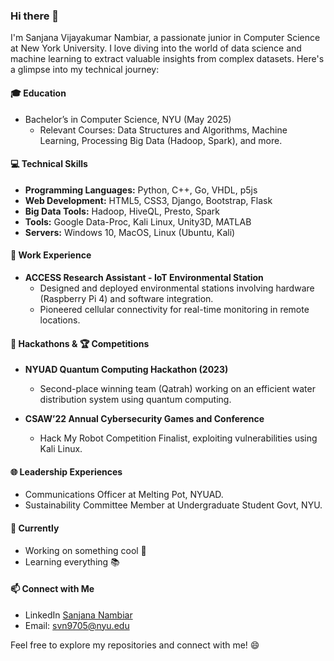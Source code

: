 ### Hi there 👋

I'm Sanjana Vijayakumar Nambiar, a passionate junior in Computer Science at New York University. I love diving into the world of data science and machine learning to extract valuable insights from complex datasets. Here's a glimpse into my technical journey:

#### 🎓 Education
- Bachelor’s in Computer Science, NYU (May 2025)
  - Relevant Courses: Data Structures and Algorithms, Machine Learning, Processing Big Data (Hadoop, Spark), and more.

#### 💻 Technical Skills
- **Programming Languages:** Python, C++, Go, VHDL, p5js
- **Web Development:** HTML5, CSS3, Django, Bootstrap, Flask
- **Big Data Tools:** Hadoop, HiveQL, Presto, Spark
- **Tools:** Google Data-Proc, Kali Linux, Unity3D, MATLAB
- **Servers:** Windows 10, MacOS, Linux (Ubuntu, Kali)

#### 🚀 Work Experience
- **ACCESS Research Assistant - IoT Environmental Station**
  - Designed and deployed environmental stations involving hardware (Raspberry Pi 4) and software integration.
  - Pioneered cellular connectivity for real-time monitoring in remote locations.

#### 🤖 Hackathons &  🏆 Competitions
- **NYUAD Quantum Computing Hackathon (2023)**
  - Second-place winning team (Qatrah) working on an efficient water distribution system using quantum computing.
  
- **CSAW’22 Annual Cybersecurity Games and Conference**
  - Hack My Robot Competition Finalist, exploiting vulnerabilities using Kali Linux.

#### 🌐 Leadership Experiences
- Communications Officer at Melting Pot, NYUAD.
- Sustainability Committee Member at Undergraduate Student Govt, NYU.

#### 🌱 Currently
- Working on something cool 🚀
- Learning everything 📚

#### 📫 Connect with Me
- LinkedIn [Sanjana Nambiar]((https://www.linkedin.com/in/sanjana-nambiar-3a9322224/))
- Email: svn9705@nyu.edu

Feel free to explore my repositories and connect with me! 😄
